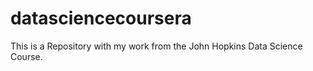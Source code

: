 # datasciencecoursera

This is a Repository with my work from the John Hopkins Data Science Course.

